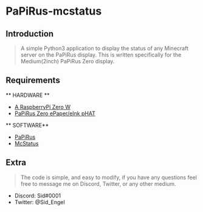 # PaPiRus-mcstatus

## Introduction

> A simple Python3 application to display the status of any Minecraft server on the PaPiRus display. This is written specifically for the Medium(2inch) PaPiRus Zero display.


## Requirements

** HARDWARE **

- [A RaspberryPi Zero W](https://www.adafruit.com/product/3400)
- [PaPiRus Zero ePaper/eInk pHAT](https://www.adafruit.com/product/3335)

** SOFTWARE**

- [PaPiRus](https://github.com/PiSupply/PaPiRus)
- [McStatus](https://github.com/Dinnerbone/mcstatus)

## Extra

> The code is simple, and easy to modify, if you have any questions feel free to message me on Discord, Twitter, or any other medium.
- Discord: Sid#0001
- Twitter: @Sid_Engel
